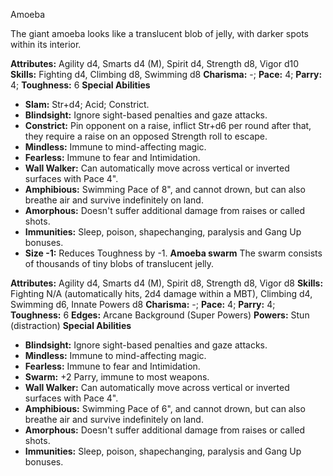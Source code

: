Amoeba

The giant amoeba looks like a translucent blob of jelly, with darker
spots within its interior.

**Attributes:** Agility d4, Smarts d4 (M), Spirit d4, Strength d8, Vigor
d10
**Skills:** Fighting d4, Climbing d8, Swimming d8
**Charisma:** -; **Pace:** 4; **Parry:** 4; **Toughness:** 6
**Special Abilities**
- **Slam:** Str+d4; Acid; Constrict.
- **Blindsight:** Ignore sight-based penalties and gaze attacks.
- **Constrict:** Pin opponent on a raise, inflict Str+d6 per round after
that, they require a raise on an opposed Strength roll to escape.
- **Mindless:** Immune to mind-affecting magic.
- **Fearless:** Immune to fear and Intimidation.
- **Wall Walker:** Can automatically move across vertical or inverted
surfaces with Pace 4".
- **Amphibious:** Swimming Pace of 8", and cannot drown, but can also
breathe air and survive indefinitely on land.
- **Amorphous:** Doesn't suffer additional damage from raises or called
shots.
- **Immunities:** Sleep, poison, shapechanging, paralysis and Gang Up
bonuses.
- **Size -1:** Reduces Toughness by -1.
**Amoeba swarm**
The swarm consists of thousands of tiny blobs of translucent jelly.

**Attributes:** Agility d4, Smarts d4 (M), Spirit d8, Strength d8, Vigor
d8
**Skills:** Fighting N/A (automatically hits, 2d4 damage within a MBT),
Climbing d4, Swimming d6, Innate Powers d8
**Charisma:** -; **Pace:** 4; **Parry:** 4; **Toughness:** 6
**Edges:** Arcane Background (Super Powers)
**Powers:** Stun (distraction)
**Special Abilities**
- **Blindsight:** Ignore sight-based penalties and gaze attacks.
- **Mindless:** Immune to mind-affecting magic.
- **Fearless:** Immune to fear and Intimidation.
- **Swarm:** +2 Parry, immune to most weapons.
- **Wall Walker:** Can automatically move across vertical or inverted
surfaces with Pace 4".
- **Amphibious:** Swimming Pace of 6", and cannot drown, but can also
breathe air and survive indefinitely on land.
- **Amorphous:** Doesn't suffer additional damage from raises or called
shots.
- **Immunities:** Sleep, poison, shapechanging, paralysis and Gang Up
bonuses.

